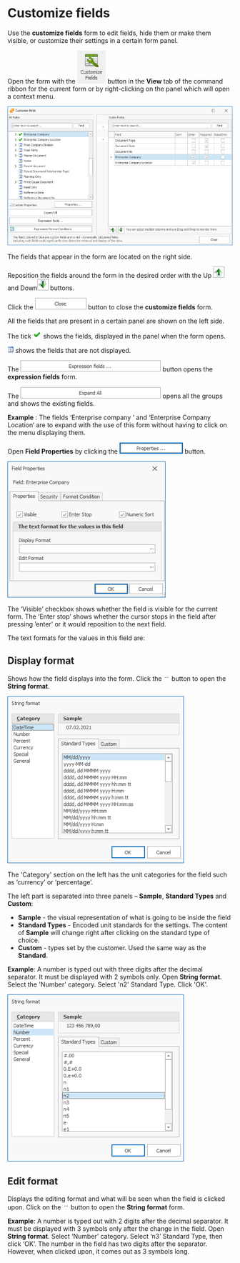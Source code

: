 # Customize fields
Use the <b>customize fields</b> form to edit fields, hide them or make them visible, or customize their settings in a certain form panel.

Open the form with the ![Customize fields icon](pictures/customize-ficon.png) button in the <b>View</b> tab of the command ribbon for the current form or by right-clicking on the panel which will open a context menu.

![Customize fields form](pictures/customize-fform.png)

The fields that appear in the form are located on the right side.

Reposition the fields around the form in the desired order with the Up ![Up arrow](pictures/up-arrow.png) and Down![Down arrow](pictures/down-arrow.png) buttons.

Click the ![Close button](pictures/close-button.png) button to close the <b>customize fields</b> form. 

All the fields that are present in a certain panel are shown on the left side.

The tick ![Tick](pictures/tick-show.png) shows the fields, displayed in the panel when the form opens.

![Invisible](pictures/invisible.png) shows the fields that are not displayed. 

The ![Expression fields button](pictures/expression-fbutton.png) button opens the <b>expression fields</b> form.

The ![Expand all button](pictures/expand-abutton.png) opens all the groups and shows the existing fields.

<b>Example</b> : 
The fields ‘Enterprise company ‘ and ‘Enterprise Company Location‘ are to expand with the use of this form without having to click on the menu displaying them.

Open <b>Field Properties</b> by clicking the ![Properties button](pictures/propertiesbutton.png) button.

![Field properties form](pictures/fp-form.png)  

The ‘Visible’ checkbox shows whether the field is visible for the current form.
The ‘Enter stop’ shows whether the cursor stops in the field after pressing ’enter’ or it would reposition to the next field.

The text formats for the values in this field are:

## <b>Display format</b>
Shows how the field displays into the form.
Click the ![Dots button](pictures/dots.png)   button to open the <b>String format</b>. 

![String format datetime](pictures/sf-datetime.png)
 
The 'Category' section on the left has the unit categories for the field such as ‘currency’ or ‘percentage’.

The left part is separated into three panels – <b>Sample</b>, <b>Standard Types</b> and <b>Custom</b>:

- <b>Sample</b> - the visual representation of what is going to be inside the field
- <b>Standard Types</b> - Encoded unit standards for the settings. The content of <b>Sample</b> will change right after clicking on the standard type of choice.
- <b>Custom</b> - types set by the customer. Used the same way as the <b>Standard</b>. 

<b>Example</b>:
A number is typed out with three digits after the decimal separator. It must be displayed with 2 symbols only.
Open <b>String format</b>. Select the 'Number' category.
Select 'n2' Standard Type.
Click 'OK'.

![String format numbers](pictures/sf-numbers.png)

## <b>Edit format</b>
Displays the editing format and what will be seen when the field is clicked upon.
Click on the ![dots button](pictures/dots.png) button to open the <b>String format</b> form.

 <b>Example</b>:
A number is typed out with 2 digits after the decimal separator. It must be displayed with 3 symbols only after the change in the field. 
Open <b>String format</b>. Select ‘Number’ category. Select ‘n3’ Standard Type, then click ‘OK’.
The number in the field has two digits after the separator. However, when clicked upon, it comes out as 3 symbols long.
